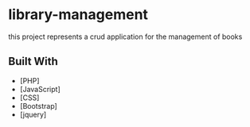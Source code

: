# library-management

this project represents a crud application for the management of books

## Built With

* [PHP]
* [JavaScript]
* [CSS]
* [Bootstrap]
* [jquery]
